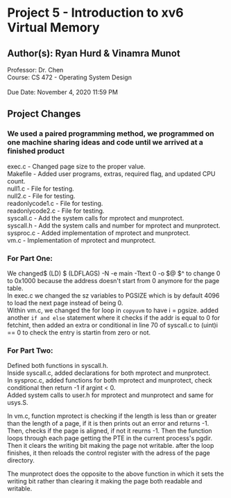 # Project 5 - Introduction to xv6 Virtual Memory   
## Author(s): Ryan Hurd & Vinamra Munot<br/>
Professor: Dr. Chen<br/>
Course: CS 472 - Operating System Design<br/>  
Due Date: November 4, 2020 11:59 PM<br/>

## Project Changes 
### We used a paired programming method, we programmed on one machine sharing ideas and code until we arrived at a finished product
exec.c - Changed page size to the proper value.<br/>
Makefile - Added user programs, extras, required flag, and updated CPU count.<br/>
null1.c - File for testing.<br/>
null2.c - File for testing.<br/>
readonlycode1.c - File for testing.<br/>
readonlycode2.c - File for testing.<br/>
syscall.c - Add the system calls for mprotect and munprotect.<br/>
syscall.h - Add the system calls and number for mprotect and munprotect.<br/>
sysproc.c - Added implementation of mprotect and munprotect.<br/>
vm.c - Implementation of mprotect and munprotect.<br/>

### For Part One: <br/>
We  changed$ (LD) $ (LDFLAGS) -N -e main -Ttext 0 -o $@ $^ to change 0 to 0x1000 because the address doesn't start from 0 anymore for the page table.<br/>
In exec.c we changed the sz variables to PGSIZE which is by default 4096 to load the next page instead of being 0.<br/>
Within vm.c, we changed the for loop in `copyuvm` to have i = pgsize. added another `if and else` statement where it checks if the addr is equal to 0 for fetchint, then added an extra or conditional in line 70 of syscall.c to (uint)i == 0 to check the entry is startin from zero or not.<br/>

### For Part Two:<br/>

Defined both functions in syscall.h.<br/>
Inside syscall.c, added declarations for both mprotect and munprotect.<br/>
In sysproc.c, added functions for both mprotect and munprotect, check conditional then return -1 if argint < 0.<br/>
Added system calls to user.h for mprotect and munprotect and same for usys.S.<br/>

In vm.c, function mprotect is checking if the length is less than or greater than the length of a page, if it is then prints out an error and returns -1. Then, checks if the page is aligned, if not it reurns -1. Then the function loops through each page getting the PTE in the current process's pgdir. Then it clears the writing bit making the page not writable. after the loop finishes, it then reloads the control register with the adress of the page directory.<br/>

The munprotect does the opposite to the above function in which it sets the writing bit rather than clearing it making the page both readable and writable.<br/>